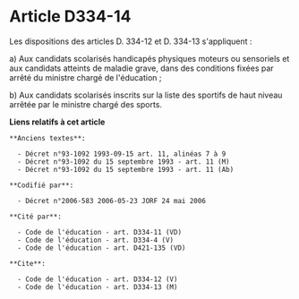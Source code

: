 # Article D334-14

Les dispositions des articles D. 334-12 et D. 334-13 s'appliquent :

a) Aux candidats scolarisés handicapés physiques moteurs ou sensoriels et aux candidats atteints de maladie grave, dans des
conditions fixées par arrêté du ministre chargé de l'éducation ;

b) Aux candidats scolarisés inscrits sur la liste des sportifs de haut niveau arrêtée par le ministre chargé des sports.

**Liens relatifs à cet article**

	**Anciens textes**:

	  - Décret n°93-1092 1993-09-15 art. 11, alinéas 7 à 9
	  - Décret n°93-1092 du 15 septembre 1993 - art. 11 (M)
	  - Décret n°93-1092 du 15 septembre 1993 - art. 11 (Ab)

	**Codifié par**:

	  - Décret n°2006-583 2006-05-23 JORF 24 mai 2006

	**Cité par**:

	  - Code de l'éducation - art. D334-11 (VD)
	  - Code de l'éducation - art. D334-4 (V)
	  - Code de l'éducation - art. D421-135 (VD)

	**Cite**:

	  - Code de l'éducation - art. D334-12 (V)
	  - Code de l'éducation - art. D334-13 (M)
